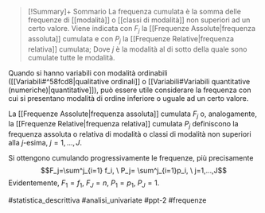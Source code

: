 >[!Summary]+ Sommario
>La frequenza cumulata è la somma delle frequenze di [[modalità]] o [[classi di modalità]] non superiori ad un certo valore.
>Viene indicata con $F_j$​ la [[Frequenze Assolute|frequenza assoluta]] cumulata e con $P_j$ la [[Frequenze Relative|frequenza relativa]] cumulata;
>Dove $j$ è la modalità al di sotto della quale sono cumulate tutte le modalità.

Quando si hanno variabili con modalità ordinabili ([[Variabili#^58fcd8|qualitative ordinali]] o [[Variabili#Variabili quantitative (numeriche)|quantitative]]), può essere utile considerare la frequenza con cui si presentano modalità di ordine inferiore o uguale ad un certo valore.

La [[Frequenze Assolute|frequenza assoluta]] cumulata $F_j$ o, analogamente, la [[Frequenze Relative|frequenza relativa]] cumulata $P_j$ definiscono la frequenza assoluta o relativa di modalità o classi di modalità non superiori alla $j$-esima, $j = 1, . . . , J$.

Si ottengono cumulando progressivamente le frequenze, più precisamente
$$F_j=\sum^j_{i=1} f_i, \ P_j= \sum^j_{i=1}p_i, \ j=1,...,J$$
Evidentemente, $F_1 = f_1,\ F_J = n,\ P_1=p_1,\ P_J=1$.

#statistica_descrittiva 
#analisi_univariate
#ppt-2 
#frequenze